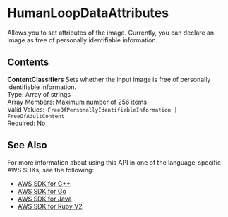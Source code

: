 # HumanLoopDataAttributes<a name="API_HumanLoopDataAttributes"></a>

Allows you to set attributes of the image\. Currently, you can declare an image as free of personally identifiable information\.

## Contents<a name="API_HumanLoopDataAttributes_Contents"></a>

 **ContentClassifiers**   <a name="rekognition-Type-HumanLoopDataAttributes-ContentClassifiers"></a>
Sets whether the input image is free of personally identifiable information\.  
Type: Array of strings  
Array Members: Maximum number of 256 items\.  
Valid Values:` FreeOfPersonallyIdentifiableInformation | FreeOfAdultContent`   
Required: No

## See Also<a name="API_HumanLoopDataAttributes_SeeAlso"></a>

For more information about using this API in one of the language\-specific AWS SDKs, see the following:
+  [AWS SDK for C\+\+](https://docs.aws.amazon.com/goto/SdkForCpp/rekognition-2016-06-27/HumanLoopDataAttributes) 
+  [AWS SDK for Go](https://docs.aws.amazon.com/goto/SdkForGoV1/rekognition-2016-06-27/HumanLoopDataAttributes) 
+  [AWS SDK for Java](https://docs.aws.amazon.com/goto/SdkForJava/rekognition-2016-06-27/HumanLoopDataAttributes) 
+  [AWS SDK for Ruby V2](https://docs.aws.amazon.com/goto/SdkForRubyV2/rekognition-2016-06-27/HumanLoopDataAttributes) 